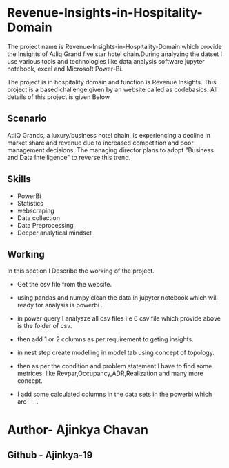# Revenue-Insights-in-Hospitality-Domain


The project name is Revenue-Insights-in-Hospitality-Domain
which provide the Insights of Atliq Grand five star hotel chain.During analyzing the datset I use various tools and technologies like data analysis software jupyter notebook, excel and Microsoft Power-Bi.

The project is in hospitality domain and function is Revenue Insights. This project is a based challenge given by an website called as codebasics. All details of this project is given Below.


## Scenario
AtliQ Grands, a luxury/business hotel chain, is experiencing a decline in
market share and revenue due to increased competition and poor
management decisions. The managing director plans to adopt "Business
and Data Intelligence" to reverse this trend.


## Skills
* PowerBi
* Statistics
* webscraping
*  Data collection
* Data Preprocessing
*  Deeper analytical mindset



## Working
In this section I Describe the working of the project.
* Get the csv file from the website.
* using pandas and numpy clean the data in jupyter notebook which will ready for analysis is powerbi .
* in power query I analysze all csv files i.e 6 csv file which provide above is the folder of csv.

* then add 1 or 2 columns as per requirement to geting insights.
* in nest step create modelling in model tab using concept of topology.
* then as per the condition and problem statement I have to find some metrices. like Revpar,Occupancy,ADR,Realization and many more concept.
* I add some calculated columns in the data sets in the powerbi which are--- .







# Author- Ajinkya Chavan
## Github - Ajinkya-19
 
